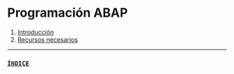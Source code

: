 # Programación ABAP
1. [Introducción](./introduccion.md)
2. [Recursos necesarios](./recursos_necesarios.md)
<hr />

### [```ÍNDICE```](../indice.md)
